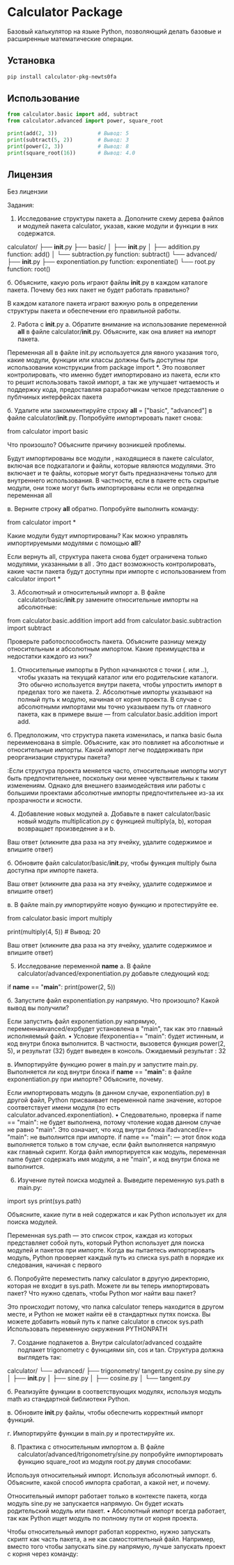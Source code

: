 # Calculator Package

Базовый калькулятор на языке Python, позволяющий делать базовые и расширенные математические операции.

## Установка

```bash
pip install calculator-pkg-newts0fa
```

## Использование

```python
from calculator.basic import add, subtract
from calculator.advanced import power, square_root

print(add(2, 3))             # Вывод: 5
print(subtract(5, 2))        # Вывод: 3
print(power(2, 3))           # Вывод: 8
print(square_root(16))       # Вывод: 4.0
```
## Лицензия

Без лицензии

Задания:
1. Исследование структуры пакета
а. Дополните схему дерева файлов и модулей пакета calculator, указав, какие модули и функции в них содержатся.

calculator/
├── __init__.py
├── basic/
│   ├── __init__.py
│   ├── addition.py
      function: add()
│   └── subtraction.py
      function: subtract()
└── advanced/
    ├── __init__.py
    ├── exponentiation.py
          function: exponentiate()
    └── root.py
          function: root()

б. Объясните, какую роль играют файлы __init__.py в каждом каталоге пакета. Почему без них пакет не будет работать правильно?

В каждом каталоге пакета играют важную роль в определении структуры пакета и обеспечении его правильной работы.

2. Работа с __init__.py
а. Обратите внимание на использование переменной __all__ в файле calculator/__init__.py. Объясните, как она влияет на импорт пакета.

Переменная all в файле init.py используется для явного указания того, какие модули, функции или классы должны быть доступны при использовании конструкции from package import *. Это позволяет контролировать, что именно будет импортировано из пакета, если кто то решит использовать такой импорт, а так же улучшает читаемость и поддержку кода, предоставляя разработчикам четкое представление о публчиных интерфейсах пакета

б. Удалите или закомментируйте строку __all__ = ["basic", "advanced"] в файле calculator/__init__.py. Попробуйте импортировать пакет снова:


from calculator import basic
     
Что произошло? Объясните причину возникшей проблемы.

Будут импортированы все модули , находящиеся в пакете calculator, включая все подкаталоги и файлы, которые являются модулями. Это включает и те файлы, которые могут быть предназначены только для внутреннего использования. В частности, если в пакете есть скрытые модули, они тоже могут быть импортированы если не определна переменная all

в. Верните строку __all__ обратно. Попробуйте выполнить команду:


from calculator import *
     
Какие модули будут импортированы? Как можно управлять импортируемыми модулями с помощью __all__?

Если вернуть all, структура пакета снова будет ограничена только модулями, указанными в all . Это даст возможность контролировать, какие части пакета будут доступны при импорте с использованием from calculator import *

3. Абсолютный и относительный импорт
а. В файле calculator/basic/__init__.py замените относительные импорты на абсолютные:


from calculator.basic.addition import add
from calculator.basic.subtraction import subtract
     
Проверьте работоспособность пакета. Объясните разницу между относительным и абсолютным импортом. Какие преимущества и недостатки каждого из них?

1. Относительные импорты в Python начинаются с точки (. или ..), чтобы указать на текущий каталог или его родительские каталоги. Это обычно используется внутри пакета, чтобы упростить импорт в пределах того же пакета. 2. Абсолютные импорты указывают на полный путь к модулю, начиная от корня проекта. В случае с абсолютными импортами мы точно указываем путь от главного пакета, как в примере выше — from calculator.basic.addition import add.

б. Предположим, что структура пакета изменилась, и папка basic была переименована в simple. Объясните, как это повлияет на абсолютные и относительные импорты. Какой импорт легче поддерживать при реорганизации структуры пакета?

:Если структура проекта меняется часто, относительные импорты могут быть предпочтительнее, поскольку они менее чувствительны к таким изменениям. Однако для внешнего взаимодействия или работы с большими проектами абсолютные импорты предпочтительнее из-за их прозрачности и ясности.

4. Добавление новых модулей
а. Добавьте в пакет calculator/basic новый модуль multiplication.py с функцией multiply(a, b), которая возвращает произведение a и b.

Ваш ответ (кликните два раза на эту ячейку, удалите содержимое и впишите ответ)

б. Обновите файл calculator/basic/__init__.py, чтобы функция multiply была доступна при импорте пакета.

Ваш ответ (кликните два раза на эту ячейку, удалите содержимое и впишите ответ)

в. В файле main.py импортируйте новую функцию и протестируйте ее.


from calculator.basic import multiply

print(multiply(4, 5))        # Вывод: 20
     
Ваш ответ (кликните два раза на эту ячейку, удалите содержимое и впишите ответ)

5. Исследование переменной __name__
а. В файле calculator/advanced/exponentiation.py добавьте следующий код:


if __name__ == "__main__":
    print(power(2, 5))
     
б. Запустите файл exponentiation.py напрямую. Что произошло? Какой вывод вы получили?

Если запустить файл exponentiation.py напрямую, переменнаяvanced/expбудет установлена в "main", так как это главный исполняемый файл. • Условие ifexponentia== "main": будет истинным, и код внутри блока выполнится. В частности, вызовется функция power(2, 5), и результат (32) будет выведен в консоль. Ожидаемый результат : 32

в. Импортируйте функцию power в main.py и запустите main.py. Выполняется ли код внутри блока if __name__ == "__main__": в файле exponentiation.py при импорте? Объясните, почему.

Если импортировать модуль (в данном случае, exponentiation.py) в другой файл, Python присваивает переменной name значение, которое соответствует имени модуля (то есть calculator.advanced.exponentiation). • Следовательно, проверка if name == "main": не будет выполнена, потому чтоление кодав данном случае не равно "main". Это означает, что код внутри блока ifadvanced/e== "main": не выполнится при импорте. if name == "main": — этот блок кода выполняется только в том случае, если файл выполняется напрямую как главный скрипт. Когда файл импортируется как модуль, переменная name будет содержать имя модуля, а не "main", и код внутри блока не выполнится.

6. Изучение путей поиска модулей
а. Выведите переменную sys.path в main.py:


import sys
print(sys.path)
     
Объясните, какие пути в ней содержатся и как Python использует их для поиска модулей.

Переменная sys.path — это список строк, каждая из которых представляет собой путь, который Python использует для поиска модулей и пакетов при импорте. Когда вы пытаетесь импортировать модуль, Python проверяет каждый путь из списка sys.path в порядке их следования, начиная с первого

б. Попробуйте переместить папку calculator в другую директорию, которая не входит в sys.path. Можете ли вы теперь импортировать пакет? Что нужно сделать, чтобы Python мог найти ваш пакет?

Это происходит потому, что папка calculator теперь находится в другом месте, и Python не может найти её в стандартных путях поиска. Вы можете добавить новый путь к папке calculator в список sys.path Использовать переменную окружения PYTHONPATH

7. Создание подпакетов
а. Внутри calculator/advanced создайте подпакет trigonometry с функциями sin, cos и tan. Структура должна выглядеть так:


calculator/
└── advanced/
    ├── trigonometry/
            tangent.py
            cosine.py
            sine.py
    │   ├── __init__.py
    │   ├── sine.py
    │   ├── cosine.py
    │   └── tangent.py
     
б. Реализуйте функции в соответствующих модулях, используя модуль math из стандартной библиотеки Python.

в. Обновите __init__.py файлы, чтобы обеспечить корректный импорт функций.

г. Импортируйте функции в main.py и протестируйте их.

8. Практика с относительным импортом
а. В файле calculator/advanced/trigonometry/sine.py попробуйте импортировать функцию square_root из модуля root.py двумя способами:

Используя относительный импорт.
Используя абсолютный импорт.
б. Объясните, какой способ импорта сработал, а какой нет, и почему.

Относительный импорт работает только в контексте пакета, когда модуль sine.py не запускается напрямую. Он будет искать родительский модуль или пакет. • Абсолютный импорт всегда работает, так как Python ищет модуль по полному пути от корня проекта.

Чтобы относительный импорт работал корректно, нужно запускать скрипт как часть пакета, а не как самостоятельный файл. Например, вместо того чтобы запускать sine.py напрямую, лучше запускать проект с корня через команду:
